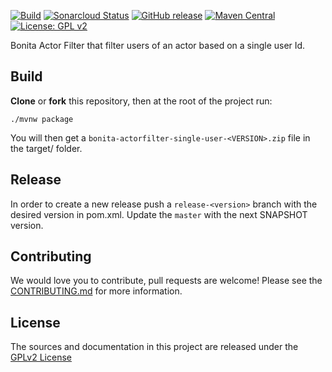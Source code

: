 [![Build](https://github.com/bonitasoft/bonita-actorfilter-single-user/workflows/Build/badge.svg)](https://github.com/bonitasoft/bonita-actorfilter-single-user/actions?query=workflow%3ABuild)
[![Sonarcloud Status](https://sonarcloud.io/api/project_badges/measure?project=bonitasoft_bonita-actorfilter-single-user&metric=alert_status)](https://sonarcloud.io/dashboard?id=bonitasoft_bonita-actorfilter-single-user)
[![GitHub release](https://img.shields.io/github/v/release/bonitasoft/bonita-actorfilter-single-user?color=blue&label=Release)](https://github.com/bonitasoft/bonita-actorfilter-single-user/releases)
[![Maven Central](https://img.shields.io/maven-central/v/org.bonitasoft.actorfilter/bonita-actorfilter-single-user?color=orange&label=Maven%20Central)](https://search.maven.org/artifact/org.bonitasoft.actorfilter/bonita-actorfilter-single-user)
[![License: GPL v2](https://img.shields.io/badge/License-GPL%20v2-yellow.svg)](https://www.gnu.org/licenses/old-licenses/gpl-2.0.en.html)

Bonita Actor Filter that filter users of an actor based on a single user Id.

## Build

__Clone__ or __fork__ this repository, then at the root of the project run:

`./mvnw package`

You will then get a `bonita-actorfilter-single-user-<VERSION>.zip` file in the target/ folder.

## Release

In order to create a new release push a `release-<version>` branch with the desired version in pom.xml.
Update the `master` with the next SNAPSHOT version.

## Contributing

We would love you to contribute, pull requests are welcome! Please see the [CONTRIBUTING.md](CONTRIBUTING.md) for more information.

## License

The sources and documentation in this project are released under the [GPLv2 License](LICENSE)
